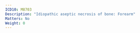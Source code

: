 ```yaml
---
ICD10: M8703
Description: "Idiopathic aseptic necrosis of bone: Forearm"
Matters: No
Weight: 0
---
```


